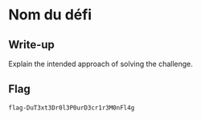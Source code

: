 # Nom du défi

## Write-up

Explain the intended approach of solving the challenge.

## Flag

`flag-DuT3xt3Dr0l3P0urD3cr1r3M0nFl4g`
